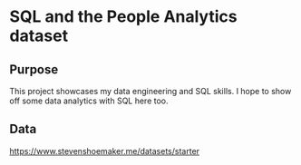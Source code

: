 
# SQL and the People Analytics dataset

## Purpose

This project showcases my data engineering and SQL skills. I hope to show off some data analytics with SQL here too.

## Data

https://www.stevenshoemaker.me/datasets/starter
